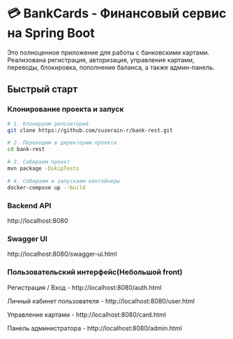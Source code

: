 # 💳 BankCards - Финансовый сервис на Spring Boot

Это полноценное приложение для работы с банковскими картами. Реализована регистрация, авторизация, управление картами, переводы, блокировка, пополнение баланса, а также админ-панель.

## Быстрый старт

### Клонирование проекта и запуск

```bash
# 1. Клонируем репозиторий
git clone https://github.com/suzerain-r/bank-rest.git

# 2. Переходим в директорию проекта
cd bank-rest

# 3. Собираем проект
mvn package -DskipTests

# 4. Собираем и запускаем контейнеры
docker-compose up --build
```

### Backend API
http://localhost:8080

### Swagger UI
http://localhost:8080/swagger-ui.html

### Пользовательский интерфейс(Небольшой front)
Регистрация / Вход - http://localhost:8080/auth.html

Личный кабинет пользователя - http://localhost:8080/user.html

Управление картами - http://localhost:8080/card.html

Панель администратора -	http://localhost:8080/admin.html
